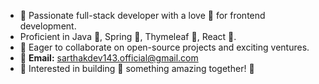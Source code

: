 - 🗿 Passionate full-stack developer with a love 💖 for frontend development.
- Proficient in Java 🔱, Spring 💚, Thymeleaf 🍏, React 💙.
- 💢 Eager to collaborate on open-source projects and exciting ventures.
- 📧 **Email:** sarthakdev143.official@gmail.com
- 👋 Interested in building 💪 something amazing together! 🙏
